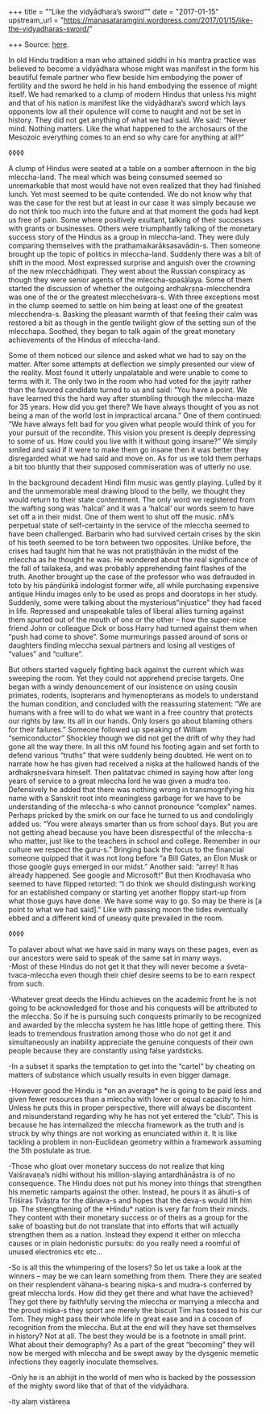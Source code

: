 +++
title = "“Like the vidyādhara’s sword”"
date = "2017-01-15"
upstream_url = "https://manasataramgini.wordpress.com/2017/01/15/like-the-vidyadharas-sword/"

+++
Source: [here](https://manasataramgini.wordpress.com/2017/01/15/like-the-vidyadharas-sword/).

In old Hindu tradition a man who attained siddhi in his mantra practice
was believed to become a vidyādhara whose might was manifest in the form
his beautiful female partner who flew beside him embodying the power of
fertility and the sword he held in his hand embodying the essence of
might itself. We had remarked to a clump of modern Hindus that unless
his might and that of his nation is manifest like the vidyādhara’s sword
which lays opponents low all their opulence will come to naught and not
be set in history. They did not get anything of what we had said. We
said: “Never mind. Nothing matters. Like the what happened to the
archosaurs of the Mesozoic everything comes to an end so why care for
anything at all?”

◊◊◊◊

A clump of Hindus were seated at a table on a somber afternoon in the
big mleccha-land. The meal which was being consumed seemed so
unremarkable that most would have not even realized that they had
finished lunch. Yet most seemed to be quite contended. We do not know
why that was the case for the rest but at least in our case it was
simply because we do not think too much into the future and at that
moment the gods had kept us free of pain. Some where positively
exultant, talking of their successes with grants or businesses. Others
were triumphantly talking of the monetary success story of the Hindus as
a group in mleccha-land. They were duly comparing themselves with the
prathamaikarāksasavādin-s. Then someone brought up the topic of politics
in mleccha-land. Suddenly there was a bit of shift in the mood. Most
expressed surprise and anguish over the crowning of the new
mlecchādhipati. They went about the Russian conspiracy as though they
were senior agents of the mleccha-spaśālaya. Some of them started the
discussion of whether the outgoing ardhakṛṣṇa-mlecchendra was one of the
or the greatest mleccheśvara-s. With three exceptions most in the clump
seemed to settle on him being at least one of the greatest
mlecchendra-s. Basking the pleasant warmth of that feeling their calm
was restored a bit as though in the gentle twilight glow of the setting
sun of the mlecchapa. Soothed, they began to talk again of the great
monetary achievements of the Hindus of mleccha-land.

Some of them noticed our silence and asked what we had to say on the
matter. After some attempts at deflection we simply presented our view
of the reality. Most found it utterly unpalatable and were unable to
come to terms with it. The only two in the room who had voted for the
jayitṛ rather than the favored candidate turned to us and said: “You
have a point. We have learned this the hard way after stumbling through
the mleccha-maze for 35 years. How did you get there? We have always
thought of you as not being a man of the world lost in impractical
arcana.” One of them continued: “We have always felt bad for you given
what people would think of you for your pursuit of the recondite. This
vision you present is deeply depressing to some of us. How could you
live with it without going insane?” We simply smiled and said if it were
to make them go insane then it was better they disregarded what we had
said and move on. As for us we told them perhaps a bit too bluntly that
their supposed commiseration was of utterly no use.

In the background decadent Hindi film music was gently playing. Lulled
by it and the unmemorable meal drawing blood to the belly, we thought
they would return to their state contentment. The only word we
registered from the wafting song was ‘halcal’ and it was a ‘halcal’ our
words seem to have set off a in their midst. One of them went to shut
off the music. nM’s perpetual state of self-certainty in the service of
the mleccha seemed to have been challenged. Barbarin who had survived
certain crises by the skin of his teeth seemed to be torn between two
opposites. Unlike before, the crises had taught him that he was not
pratiṣṭhāvān in the midst of the mleccha as he thought he was. He
wondered about the real significance of the fall of tailakeśa, and was
probably apprehending faint flashes of the truth. Another brought up the
case of the professor who was defrauded in toto by his pāṇḍūrikā
indologist former wife, all while purchasing expensive antique Hindu
images only to be used as props and doorstops in her study. Suddenly,
some were talking about the mysterious“injustice” they had faced in
life. Repressed and unspeakable tales of liberal allies turning against
them spurted out of the mouth of one or the other – how the super-nice
friend John or colleague Dick or boss Harry had turned against them when
“push had come to shove”. Some murmurings passed around of sons or
daughters finding mleccha sexual partners and losing all vestiges of
“values” and “culture”.

But others started vaguely fighting back against the current which was
sweeping the room. Yet they could not apprehend precise targets. One
began with a windy denouncement of our insistence on using cousin
primates, rodents, isopterans and hymenopterans as models to understand
the human condition, and concluded with the reassuring statement: “We
are humans with a free will to do what we want in a free country that
protects our rights by law. Its all in our hands. Only losers go about
blaming others for their failures.” Someone followed up speaking of
William “semiconductor” Shockley though we did not get the drift of why
they had gone all the way there. In all this nM found his footing again
and set forth to defend various “truths” that were suddenly being
doubted. He went on to narrate how he has given had received a niṣka at
the hallowed hands of the ardhakṛṣṇeśvara himself. Then palitatvac
chimed in saying how after long years of service to a great mleccha lord
he was given a mudra too. Defensively he added that there was nothing
wrong in transmogrifying his name with a Sanskrit root into meaningless
garbage for we have to be understanding of the mleccha-s who cannot
pronounce “complex” names. Perhaps pricked by the smirk on our face he
turned to us and condolingly added us: “You were always smarter than us
from school days. But you are not getting ahead because you have been
disrespectful of the mleccha-s who matter, just like to the teachers in
school and college. Remember in our culture we respect the guru-s.”
Bringing back the focus to the financial someone quipped that it was not
long before “a Bill Gates, an Elon Musk or those google guys emerged in
our midst.” Another said: “arrey! It has already happened. See google
and Microsoft!” But then Krodhavaśa who seemed to have flipped retorted:
“I do think we should distinguish working for an established company or
starting yet another floppy start-up from what those guys have done. We
have some way to go. So may be there is \[a point to what we had
said\].” Like with passing moon the tides eventually ebbed and a
different kind of uneasy quite prevailed in the room.

◊◊◊◊

To palaver about what we have said in many ways on these pages, even as
our ancestors were said to speak of the same sat in many ways.  
-Most of these Hindus do not get it that they will never become a
śveta-tvaca-mleccha even though their chief desire seems to be to earn
respect from such.

-Whatever great deeds the Hindu achieves on the academic front he is not
going to be acknowledged for those and his conquests will be attributed
to the mleccha. So if he is pursuing such conquests primarily to be
recognized and awarded by the mleccha system he has little hope of
getting there. This leads to tremendous frustration among those who do
not get it and simultaneously an inability appreciate the genuine
conquests of their own people because they are constantly using false
yardsticks.

-In a subset it sparks the temptation to get into the “cartel” by
cheating on matters of substance which usually results in even bigger
damage.

-However good the Hindu is \*on an average\* he is going to be paid less
and given fewer resources than a mleccha with lower or equal capacity to
him. Unless he puts this in proper perspective, there will always be
discontent and misunderstand regarding why he has not yet entered the
“club”. This is because he has internalized the mleccha framework as the
truth and is struck by why things are not working as enunciated within
it. It is like tackling a problem in non-Euclidean geometry within a
framework assuming the 5th postulate as true.

-Those who gloat over monetary success do not realize that king
Vaiśravaṇa’s nidhi without his million-slaying antardhānāstra is of no
consequence. The Hindu does not put his money into things that
strengthen his memetic ramparts against the other. Instead, he pours it
as āhuti-s of Triśiras Tvāṣṭra for the dānava-s and hopes that the
deva-s would lift him up. The strengthening of the \*Hindu\* nation is
very far from their minds. They content with their monetary success or
of theirs as a group for the sake of boasting but do not translate that
into efforts that will actually strengthen them as a nation. Instead
they expend it either on mleccha causes or in plain hedonistic pursuits:
do you really need a roomful of unused electronics etc etc…

-So is all this the whimpering of the losers? So let us take a look at
the winners – may be we can learn something from them. There they are
seated on their resplendent vāhana-s bearing niṣka-s and mudra-s
conferred by great mleccha lords. How did they get there and what have
the achieved? They got there by faithfully serving the mleccha or
marrying a mleccha and the proud niṣka-s they sport are merely the
biscuit Tim has tossed to his cur Tom. They might pass their whole life
in great ease and in a cocoon of recognition from the mleccha. But at
the end will they have set themselves in history? Not at all. The best
they would be is a footnote in small print. What about their demography?
As a part of the great “becoming” they will now be merged with mleccha
and be swept away by the dysgenic memetic infections they eagerly
inoculate themselves.

-Only he is an abhijit in the world of men who is backed by the
possession of the mighty sword like that of that of the vidyādhara.

-ity alaṃ vistāreṇa

